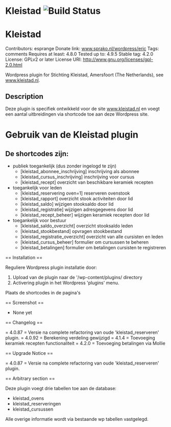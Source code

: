 # Kleistad ![Build Status](https://travis-ci.org/esprange/kleistad.png)

# Kleistad
Contributors: esprange
Donate link: www.sprako.nl/wordpress/eric
Tags: comments
Requires at least: 4.8.0
Tested up to: 4.9.5
Stable tag: 4.2.0
License: GPLv2 or later
License URI: http://www.gnu.org/licenses/gpl-2.0.html

Wordpress plugin for Stichting Kleistad, Amersfoort (The Netherlands), see www.kleistad.nl.

## Description

Deze plugin is specifiek ontwikkeld voor de site www.kleistad.nl en voegt een aantal uitbreidingen via shortcode toe aan deze Wordpress site.

# Gebruik van de Kleistad plugin

## De shortcodes zijn: 
* publiek toegankelijk (dus zonder ingelogd te zijn)
    + [kleistad_abonnee_inschrijving] inschrijving als abonnee
    + [kleistad_cursus_inschrijving] inschrijving voor cursus
    + [kleistad_recept] overzicht van beschikbare keramiek recepten
* toegankelijk voor leden
    + [kleistad_reservering oven=1] reserveren ovenstook
    + [kleistad_rapport] overzicht stook activiteiten door lid
    + [kleistad_saldo] wijzigen stooksaldo door lid
    + [kleistad_registratie] wijzigen adresgegevens door lid
    + [kleistad_recept_beheer] wijzigen keramiek recepten door lid
* toegankelijk voor bestuur
    + [kleistad_saldo_overzicht] overzicht stooksaldo leden
    + [kleistad_stookbestand] opvragen stookbestand
    + [kleistad_registratie_overzicht] overzicht van alle cursisten en leden
    + [kleistad_cursus_beheer] formulier om cursussen te beheren
    + [kleistad_betalingen] formulier om betalingen cursisten te registreren


== Installation ==

Reguliere Wordpress plugin installatie door:
1. Upload van de plugin naar de '/wp-content/plugins/ directory
2. Activering plugin in het Wordpress 'plugins' menu.

Plaats de shortcodes in de pagina's

== Screenshot ==
* None yet

== Changelog ==

= 4.0.87 =
Versie na complete refactoring van oude 'kleistad_reserveren' plugin.
= 4.0.92 =
Berekening verdeling gewijzigd
= 4.1.4 =
Toevoeging keramiek recepten functionaliteit
= 4.2.0 =
Toevoeging betalingen via Mollie

== Upgrade Notice ==

= 4.0.87 =
Versie na complete refactoring van oude 'kleistad_reserveren' plugin.

== Arbitrary section ==

Deze plugin voegt drie tabellen toe aan de database:

* kleistad_ovens
* kleistad_reserveringen
* kleistad_cursussen

Alle overige informatie wordt via bestaande wp tabellen vastgelegd.
